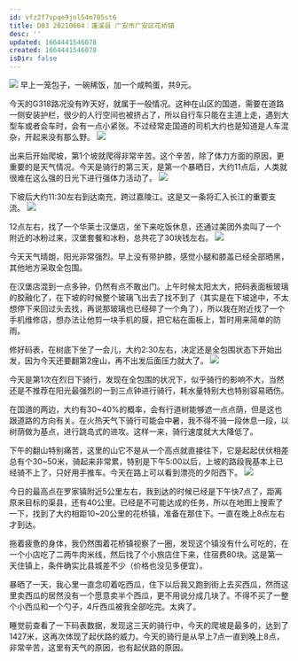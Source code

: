 ```yaml
---
id: vfz2f7vpqe9jnl54m705st6
title: D03 20210604：蓬溪县 广安市广安区花桥镇
desc: ''
updated: 1664441546078
created: 1664441546078
isDir: false
---
```

![](https://gitee.com/waterchinap/g318/raw/master/0604.png#height=728&id=b5CFq&originHeight=728&originWidth=1366&originalType=binary&ratio=1&status=done&style=none&width=1366)
早上一笼包子，一碗稀饭，加一个咸鸭蛋，共9元。


今天的G318路况没有昨天好，就属于一般情况。这种在山区的国道，需要在道路一侧安装护栏，很少的人行空间也被挤占了，所以自行车只能在主道上走，遇到大型车或者会车时，会有一点小紧张。不过经常走国道的司机大约也是知道是人车混杂，开起来没有那么野。
![](https://gitee.com/waterchinap/g318/raw/master/IMG_20210604_083137.jpg#id=MIoXb&originHeight=3472&originWidth=4624&originalType=binary&ratio=1&status=done&style=none)


出来后开始爬坡，第1个坡就爬得非常辛苦。这个辛苦，除了体力方面的原因，更重要的是天气情况。今天是骑行的第三天，是第一个暴晒日，大约11点后，人类就很难在这么强的日光下进行强体力活动了。
![](https://gitee.com/waterchinap/g318/raw/master/IMG_20210604_091847.jpg#id=ujVvx&originHeight=4624&originWidth=3472&originalType=binary&ratio=1&status=done&style=none)


下坡后大约11:30左右到达南充，跨过嘉陵江。这是又一条将汇入长江的重要支流。
![](https://gitee.com/waterchinap/g318/raw/master/IMG_20210604_113345.jpg#height=3472&id=qEz8c&originHeight=3472&originWidth=4624&originalType=binary&ratio=1&status=done&style=none&width=4624)


12点左右，找了一个华莱士汉堡店，坐下来吃饭休息，还通过美团外卖叫了一个附近的冰粉过来，汉堡套餐和冰粉，总共花了30块钱左右。
![](https://gitee.com/waterchinap/g318/raw/master/IMG_20210604_122206.jpg#id=JbGSo&originHeight=3472&originWidth=4624&originalType=binary&ratio=1&status=done&style=none)


今天天气晴朗，阳光非常强烈。早上没有带护膝，感觉小腿和膝盖已经全部晒黑，其他地方采取全包围。


在汉堡店混到一点多钟，仍然有点不敢出门。上午时候太阳太大，把码表面板玻璃的胶融化了，在下坡的时候整个玻璃飞出去了找不到了（其实是在下坡途中，不太想停下来回过头去找，再说那玻璃也已经碎了一个角了），所以我在附近找了一个手机维修店，想办法让他剪一块手机的膜，把它粘在面板上，暂时用来简单的防雨。


修好码表，在树底下坐了一会儿，大约2:30左右，决定还是全包围状态下开始出发，因为今天还要翻第2座山，再不出发后面压力就大了。
![](https://gitee.com/waterchinap/g318/raw/master/IMG_20210604_153347.jpg#id=TC5OX&originHeight=5184&originWidth=3880&originalType=binary&ratio=1&status=done&style=none)


今天是第1次在烈日下骑行，发现在全包围的状况下，似乎骑行的影响不大，当然还是不推荐在阳光最强烈的一到三点钟进行骑行，耗水量特别大也特别容易晒伤。


在国道的两边，大约有30~40%的概率，会有行道树能够遮一点点荫，但是这也跟道路的方向有关。在火热天气下骑行可能会中暑，我不得不骑一段休息一段，以树荫做为基点，进行跳岛式的进攻。这样一来，骑行速度就大大降低了。


下午的翻山特别痛苦，这里的山它不是从一个高点就直接往下，它是起起伏伏相差总有个30~50米，骑起来非常累，特别是下午5:00以后，上坡的路段我基本上已经骑不上了，只好用手推车。今天在路上可以看到漂亮的夕阳西下。
![](https://gitee.com/waterchinap/g318/raw/master/IMG_20210604_191432.jpg#id=QJRIR&originHeight=3472&originWidth=4624&originalType=binary&ratio=1&status=done&style=none)


今日的最高点在罗家镇附近5公里左右，我到达的时候已经是下午快7点了，距离原来目标的渠县，还有40公里。已经是不可能达成的任务，所以在地图上搜索了一下，找到了大约相距10~20公里的花桥镇，准备在那住下。一直在晚上8点左右才到达。


拖着疲惫的身体，我仍然围着花桥镇视察了一圈，发现这个镇没有什么可吃的，在一个小店吃了二两牛肉米线，然后找了个小旅店住下来，住宿费80块。这是第一天住镇上，条件确实比县城差不少（价格也没见多便宜）。


暴晒了一天，我心里一直念叨着吃西瓜，住下以后我又跑到街上去买西瓜，然而这里卖西瓜的居然没有一个愿意卖半个西瓜，更不用说分成几块了。不得不买了一整个小西瓜和一个勺子，4斤西瓜被我全部吃完。太爽了。


睡觉前查看了一下码表数据，发现这三天的骑行中，今天的爬坡是最多的，达到了1427米，这再次体现了起伏路的威力。今天的骑行是从早上7点一直到晚上8点，非常辛苦，这里有天气的原因，也有起伏路的原因。
